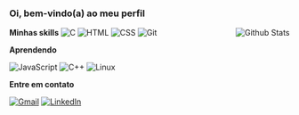 ### Oi, bem-vindo(a) ao meu perfil

**Minhas skills**
<img align="right" src="https://github-readme-stats.vercel.app/api/top-langs/?username=lucas-jurgensen&theme=tokyonight&hide_border=false&include_all_commits=true&count_private=true&layout=compact" alt="Github Stats" />
![C](https://img.shields.io/badge/-C-303030?logo=c&logoColor=00599C&style=flat)
![HTML](https://img.shields.io/badge/-HTML5-303030?logo=html5&logoColor=E34F26&style=flat)
![CSS](https://img.shields.io/badge/-CSS3-303030?logo=css3&logoColor=1572B6&style=flat)
![Git](https://img.shields.io/badge/-Git-303030?logo=git&logoColor=F05032&style=flat)


**Aprendendo**

![JavaScript](https://img.shields.io/badge/-JavaScript-303030?logo=javascript&logoColor=F7DF1E&style=flat)
![C++](https://img.shields.io/badge/-C++-303030?logo=c%2B%2B&logoColor=00599C&style=flat)
![Linux](https://img.shields.io/badge/-Linux-303030?logo=linux&logoColor=FCC624&style=flat)

**Entre em contato**

[![Gmail](https://img.shields.io/badge/-Gmail-D14836?logo=gmail&logoColor=white&style=flat)](mailto:lucasjurgensenr@gmail.com)
[![LinkedIn](https://img.shields.io/badge/-LinkedIn-0A66C2?logo=linkedin&logoColor=white&style=flat)](https://www.linkedin.com/in/lucasjurgensen/)
